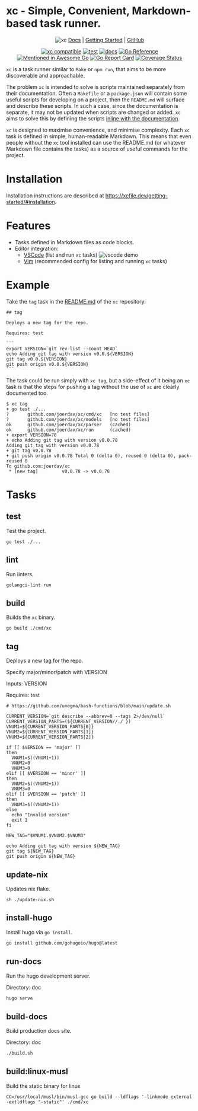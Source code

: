 # xc - Simple, Convenient, Markdown-based task runner.

<div align="center">

![xc](https://user-images.githubusercontent.com/19927761/156772881-10065864-ff4d-4225-ab2b-5adbbe628845.png)
[Docs](https://xcfile.dev/) | [Getting Started](https://xcfile.dev/getting-started/) | [GitHub](https://github.com/joerdav/xc)

[![xc compatible](https://xcfile.dev/badge.svg)](https://xcfile.dev)
[![test](https://github.com/joerdav/xc/actions/workflows/test.yaml/badge.svg)](https://github.com/joerdav/xc/actions/workflows/test.yaml) 
[![docs](https://github.com/joerdav/xc/actions/workflows/docs.yml/badge.svg)](https://github.com/joerdav/xc/actions/workflows/docs.yml)
[![Go Reference](https://pkg.go.dev/badge/github.com/joerdav/xc.svg)](https://pkg.go.dev/github.com/joerdav/xc)
[![Mentioned in Awesome Go](https://awesome.re/mentioned-badge.svg)](https://github.com/avelino/awesome-go)
[![Go Report Card](https://goreportcard.com/badge/github.com/joerdav/xc)](https://goreportcard.com/report/github.com/joerdav/xc)
[![Coverage Status](https://coveralls.io/repos/github/joerdav/xc/badge.svg?branch=main)](https://coveralls.io/github/joerdav/xc?branch=main)

</div>

`xc` is a task runner similar to `Make` or `npm run`, that aims to be more discoverable and approachable.

The problem `xc` is intended to solve is scripts maintained separately from their documentation.
Often a `Makefile` or a `package.json` will contain some useful scripts for developing on a project,
then the `README.md` will surface and describe these scripts.
In such a case, since the documentation is separate, it may not be updated when scripts are changed or added.
`xc` aims to solve this by defining the scripts [inline with the documentation](https://en.wikipedia.org/wiki/Literate_programming).

`xc` is designed to maximise convenience, and minimise complexity.
Each `xc` task is defined in simple, human-readable Markdown.
This means that even people without the `xc` tool installed can use the README.md
(or whatever Markdown file contains the tasks)
as a source of useful commands for the project.

# Installation

Installation instructions are described at <https://xcfile.dev/getting-started/#installation>.

# Features

- Tasks defined in Markdown files as code blocks.
- Editor integration:
	- [VSCode](https://marketplace.visualstudio.com/items?itemName=xc-vscode.xc-vscode) (list and run `xc` tasks)
	  ![vscode demo](https://user-images.githubusercontent.com/19927761/214538057-963f9a47-ff95-486c-8856-b90bd358be3f.png)
	- [Vim](https://xcfile.dev/ide-support/#vim) (recommended config for listing and running `xc` tasks)

# Example

Take the `tag` task in the [README.md](https://github.com/joerdav/xc#tag) of the `xc` repository:

````
## tag

Deploys a new tag for the repo.

Requires: test

```
export VERSION=`git rev-list --count HEAD`
echo Adding git tag with version v0.0.${VERSION}
git tag v0.0.${VERSION}
git push origin v0.0.${VERSION}
```
````

The task could be run simply with `xc tag`, but a side-effect of it being an `xc` task is that the steps for pushing a tag without the use of `xc` are clearly documented too.

```
$ xc tag
+ go test ./...
?       github.com/joerdav/xc/cmd/xc   [no test files]
?       github.com/joerdav/xc/models   [no test files]
ok      github.com/joerdav/xc/parser   (cached)
ok      github.com/joerdav/xc/run      (cached)
+ export VERSION=78
+ echo Adding git tag with version v0.0.78
Adding git tag with version v0.0.78
+ git tag v0.0.78
+ git push origin v0.0.78 Total 0 (delta 0), reused 0 (delta 0), pack-reused 0
To github.com:joerdav/xc
 * [new tag]         v0.0.78 -> v0.0.78
```

# Tasks

## test

Test the project.

```
go test ./...
```

## lint

Run linters.

```
golangci-lint run
```

## build

Builds the `xc` binary.

```
go build ./cmd/xc
```

## tag

Deploys a new tag for the repo.

Specify major/minor/patch with VERSION

Inputs: VERSION

Requires: test

```
# https://github.com/unegma/bash-functions/blob/main/update.sh

CURRENT_VERSION=`git describe --abbrev=0 --tags 2>/dev/null`
CURRENT_VERSION_PARTS=(${CURRENT_VERSION//./ })
VNUM1=${CURRENT_VERSION_PARTS[0]}
VNUM2=${CURRENT_VERSION_PARTS[1]}
VNUM3=${CURRENT_VERSION_PARTS[2]}

if [[ $VERSION == 'major' ]]
then
  VNUM1=$((VNUM1+1))
  VNUM2=0
  VNUM3=0
elif [[ $VERSION == 'minor' ]]
then
  VNUM2=$((VNUM2+1))
  VNUM3=0
elif [[ $VERSION == 'patch' ]]
then
  VNUM3=$((VNUM3+1))
else
  echo "Invalid version"
  exit 1
fi

NEW_TAG="$VNUM1.$VNUM2.$VNUM3"

echo Adding git tag with version ${NEW_TAG}
git tag ${NEW_TAG}
git push origin ${NEW_TAG}
```

## update-nix
Updates nix flake.
```
sh ./update-nix.sh
```

## install-hugo

Install hugo via `go install`.

```sh
go install github.com/gohugoio/hugo@latest
```

## run-docs

Run the hugo development server.

Directory: doc

```sh
hugo serve
```

## build-docs

Build production docs site.

Directory: doc

```sh
./build.sh
```

## build:linux-musl

Build the static binary for linux

```
CC=/usr/local/musl/bin/musl-gcc go build --ldflags '-linkmode external -extldflags "-static"' ./cmd/xc
```
